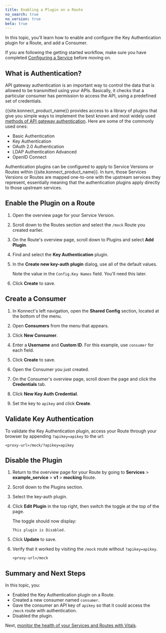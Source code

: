 ```yaml
---
title: Enabling a Plugin on a Route
no_search: true
no_version: true
beta: true
---
```

In this topic, you’ll learn how to enable and configure the Key Authentication
plugin for a Route, and add a Consumer.

If you are following the getting started workflow, make sure you have completed
[Configuring a Service](/konnect/configuring-a-service) before moving on.

## What is Authentication?

API gateway authentication is an important way to control the data that is
allowed to be transmitted using your APIs. Basically, it checks that a
particular consumer has permission to access the API, using a predefined set of
credentials.

{{site.konnect_product_name}} provides access to a library of plugins that
give you simple ways to implement the best known and most widely used
[methods of API gateway authentication](/hub/#authentication).
Here are some of the commonly used ones:

* Basic Authentication
* Key Authentication
* OAuth 2.0 Authentication
* LDAP Authentication Advanced
* OpenID Connect

Authentication plugins can be configured to apply to Service Versions or Routes
within {{site.konnect_product_name}}. In turn, those Services Versions or Routes
are mapped one-to-one with the upstream services they represent, essentially
meaning that the authentication plugins apply directly to those upstream
services.

## Enable the Plugin on a Route

1. Open the overview page for your Service Version.

2. Scroll down to the Routes section and select the `/mock` Route you created
earlier.

3. On the Route's overview page, scroll down to Plugins and select
**Add Plugin**.

4. Find and select the **Key Authentication** plugin.

5.  In the **Create new key-auth plugin** dialog, use all of the default values.

    Note the value in the `Config.Key Names` field. You'll need this later.

6. Click **Create** to save.

## Create a Consumer

1. In Konnect's left navigation, open the **Shared Config** section, located
at the bottom of the menu.

2. Open **Consumers** from the menu that appears.

3. Click **New Consumer**.

3. Enter a **Username** and **Custom ID**. For this example, use `consumer` for
each field.

4. Click **Create** to save.

5. Open the Consumer you just created.

6. On the Consumer's overview page, scroll down the page and click the
**Credentials** tab.

7. Click **New Key Auth Credential**.

8. Set the key to `apikey` and click **Create**.

## Validate Key Authentication

To validate the Key Authentication plugin, access your Route through your
browser by appending `?apikey=apikey` to the url:

```
<proxy-url>/mock/?apikey=apikey
```

## Disable the Plugin

1. Return to the overview page for your Route by going to **Services** >
**example_service** > **v1** > **mocking** Route.

2. Scroll down to the Plugins section.

3. Select the key-auth plugin.

4. Click **Edit Plugin** in the top right, then switch the toggle at the top of
the page.

    The toggle should now display:
    ```
    This plugin is Disabled.
    ```

5. Click **Update** to save.

6. Verify that it worked by visiting the `/mock` route without `?apikey=apikey`.

    ```
    <proxy-url>/mock
    ```

## Summary and Next Steps

In this topic, you:
* Enabled the Key Authentication plugin on a Route.
* Created a new consumer named `consumer`.
* Gave the consumer an API key of `apikey` so that it could access the `/mock`
route with authentication.
* Disabled the plugin.

Next, [monitor the health of your Services and Routes with Vitals](/konnect/getting-started/enable-route-plugin).
